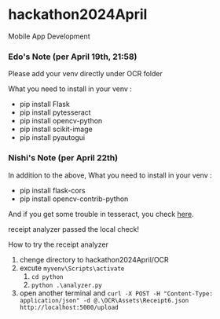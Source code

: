 # hackathon2024April
Mobile App Development

### Edo's Note (per April 19th, 21:58)

Please add your venv directly under OCR folder

What you need to install in your venv : 
- pip install Flask
- pip install pytesseract
- pip install opencv-python
- pip install scikit-image
- pip install pyautogui

### Nishi's Note (per April 22th)

In addition to the above, What you need to install in your venv : 
- pip install flask-cors
- pip install opencv-contrib-python

And if you get some trouble in tesseract, you check [here](https://qiita.com/henjiganai/items/7a5e871f652b32b41a18).

receipt analyzer passed the local check!

How to try the receipt analyzer
1. chenge directory to hackathon2024April/OCR
1. excute ```myvenv\Scripts\activate```
    1. ```cd python```
    1. ```python .\analyzer.py```
1. open another terminal and ```curl -X POST -H "Content-Type: application/json" -d @.\OCR\Assets\Receipt6.json http://localhost:5000/upload```